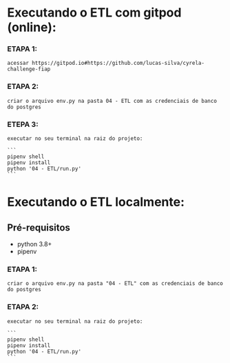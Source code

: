 # Executando o ETL com gitpod (online):
### ETAPA 1:
    acessar https://gitpod.io#https://github.com/lucas-silva/cyrela-challenge-fiap

### ETAPA 2:
    criar o arquivo env.py na pasta 04 - ETL com as credenciais de banco do postgres

### ETEPA 3:
    executar no seu terminal na raiz do projeto:

    ```
    pipenv shell
    pipenv install
    python '04 - ETL/run.py'
    ```

# Executando o ETL localmente:

## Pré-requisitos
- python 3.8+
- pipenv

### ETAPA 1:
    criar o arquivo env.py na pasta "04 - ETL" com as credenciais de banco do postgres

### ETAPA 2:
    executar no seu terminal na raiz do projeto:

    ```
    pipenv shell
    pipenv install
    python '04 - ETL/run.py'
    ```

